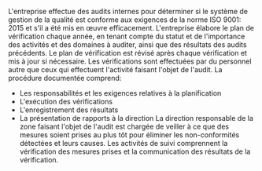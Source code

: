 L'entreprise effectue des audits internes pour déterminer si le système de gestion de la qualité est conforme aux exigences de la norme ISO 9001: 2015 et s'il a été mis en œuvre efficacement.
L'entreprise élabore le plan de vérification chaque année, en tenant compte du statut et de l'importance des activités et des domaines à auditer, ainsi que des résultats des audits précédents. Le plan de vérification est révisé après chaque vérification et mis à jour si nécessaire.
Les vérifications sont effectuées par du personnel autre que ceux qui effectuent l'activité faisant l'objet de l'audit. La procédure documentée comprend:
- Les responsabilités et les exigences relatives à la planification
- L'exécution des vérifications
- L'enregistrement des résultats
- La présentation de rapports à la direction
La direction responsable de la zone faisant l'objet de l'audit est chargée de veiller à ce que des mesures soient prises au plus tôt pour éliminer les non-conformités détectées et leurs causes.
Les activités de suivi comprennent la vérification des mesures prises et la communication des résultats de la vérification.
